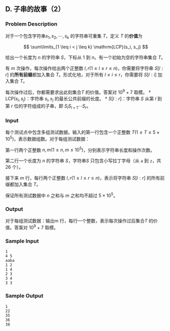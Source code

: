 ## D. 子串的故事（2）

### Problem Description

对于一个包含字符串$s_1, s_2, \cdots, s_k$ 的字符串可重集 $T$，定义 $T$ 的**价值**为

$$
\sum\limits_{1 \leq i < j \leq k} \mathrm{LCP}(s_i, s_j)
$$

给出一个长度为 $n$ 的字符串 $S$，下标从 $1$ 到 $n$。有一个初始为空的字符串集合 $T$。

有 $m$ 次操作，每次操作给出两个正整数 $l, r(1 \leq l \leq r \leq n)$，你需要将字符串 $S[l : r]$ 的**所有前缀**都加入集合 $T$。形式化地，对于所有 $l \leq i \leq r$，你需要将 $S[l : i]$ 加入集合 $T$。

每次操作过后，你都需要求出此刻集合$T$ 的价值。答案对 $10^9 + 7$ 取模。 $\dagger$ $\mathrm{LCP}(s_i, s_j)$：字符串 $s_i, s_j$ 的最长公共前缀的长度。 $\dagger$ $S[l : r]$：字符串 $S$ 从第 $l$ 到第 $r$ 位的字符组成的子串，即 $S_lS_{l+1}\cdots S_r$。

### Input

每个测试点中包含多组测试数据。输入的第一行包含一个正整数 $T(1 \leq T \leq 5 \times 10^5)$，表示数据组数。对于每组测试数据：

第一行两个正整数 $n, m(1 \leq n, m \leq 10^5)$，分别表示字符串长度和操作次数。

第二行一个长度为 $n$ 的字符串 $S$，字符串$S$ 只包含小写拉丁字母（从 `a` 到 `z`，共$26$ 个）。

接下来 $m$ 行，每行两个正整数 $l, r(1 \leq l \leq r \leq n)$，表示将字符串 $S[l : r]$ 的所有前缀都加入集合 $T$。

保证所有测试数据中 $n$ 之和与 $m$ 之和均不超过 $5 \times 10^5$。

### Output

对于每组测试数据：输出$m$ 行，每行一个整数，表示每次操作过后集合$T$ 的价值。答案对 $10^9 + 7$ 取模。

### Sample Input

```plain
1
4 5
aaba
1 2
1 4
2 3
3 4
3 3
```

### Sample Output

```plain
1
22
35
36
38
```


